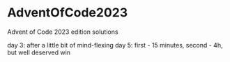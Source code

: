 # AdventOfCode2023
Advent of Code 2023 edition solutions

day 3: after a little bit of mind-flexing
day 5: first - 15 minutes, second - 4h, but well deserved win
